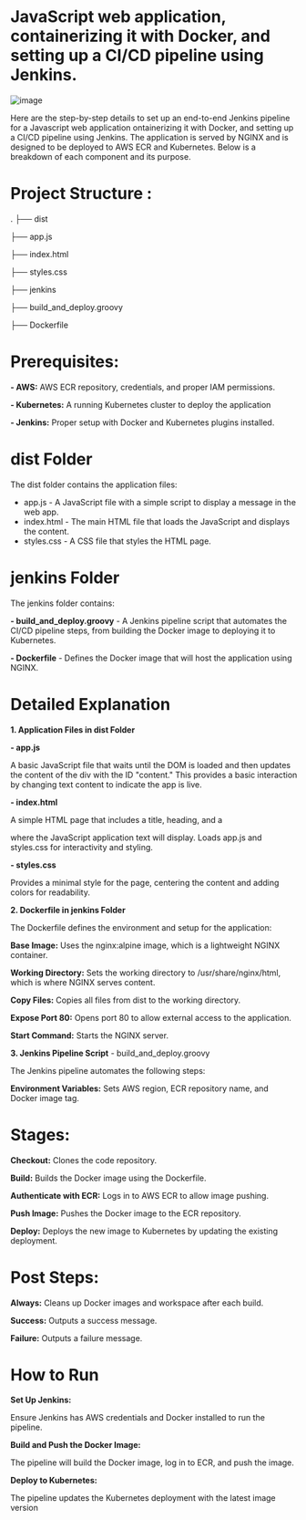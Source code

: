 # JavaScript web application, containerizing it with Docker, and setting up a CI/CD pipeline using Jenkins.

![image](https://github.com/user-attachments/assets/f1b954cc-eef8-498a-a89f-89f7ae6e3db4)



Here are the step-by-step details to set up an end-to-end Jenkins pipeline for a Javascript web application ontainerizing it with Docker, and setting up a CI/CD pipeline using Jenkins. The application is served by NGINX and is designed to be deployed to AWS ECR and Kubernetes. Below is a breakdown of each component and its purpose.

# Project Structure : 

.
├── dist

  ├── app.js

  ├── index.html

  ├── styles.css

├── jenkins

  ├── build_and_deploy.groovy

  ├── Dockerfile


# Prerequisites:

   **-  AWS:** AWS ECR repository, credentials, and proper IAM permissions.
   
   **-  Kubernetes:** A running Kubernetes cluster to deploy the application
   
   **-  Jenkins:** Proper setup with Docker and Kubernetes plugins installed.
   

# dist Folder

The dist folder contains the application files:

- app.js - A JavaScript file with a simple script to display a message in the web app.
- index.html - The main HTML file that loads the JavaScript and displays the content.
- styles.css - A CSS file that styles the HTML page.

# jenkins Folder

The jenkins folder contains:

**- build_and_deploy.groovy** - A Jenkins pipeline script that automates the CI/CD pipeline steps, from building the Docker image to deploying it to Kubernetes.

**- Dockerfile** - Defines the Docker image that will host the application using NGINX.


# Detailed Explanation


**1. Application Files in dist Folder**
   
**- app.js**

  A basic JavaScript file that waits until the DOM is loaded and then updates the content of the div with the ID "content."
  This provides a basic interaction by changing text content to indicate the app is live.

**- index.html**

A simple HTML page that includes a title, heading, and a <div> where the JavaScript application text will display.
Loads app.js and styles.css for interactivity and styling.

**- styles.css**

Provides a minimal style for the page, centering the content and adding colors for readability.

**2. Dockerfile in jenkins Folder**

The Dockerfile defines the environment and setup for the application:

**Base Image:** Uses the nginx:alpine image, which is a lightweight NGINX container.

**Working Directory:** Sets the working directory to /usr/share/nginx/html, which is where NGINX serves content.

**Copy Files:** Copies all files from dist to the working directory.

**Expose Port 80:** Opens port 80 to allow external access to the application.

**Start Command:** Starts the NGINX server.


**3. Jenkins Pipeline Script** - build_and_deploy.groovy

The Jenkins pipeline automates the following steps:

**Environment Variables:** Sets AWS region, ECR repository name, and Docker image tag.


# Stages:

**Checkout:** Clones the code repository.

**Build:** Builds the Docker image using the Dockerfile.

**Authenticate with ECR:** Logs in to AWS ECR to allow image pushing.

**Push Image:** Pushes the Docker image to the ECR repository.

**Deploy:** Deploys the new image to Kubernetes by updating the existing deployment.



# Post Steps:

**Always:** Cleans up Docker images and workspace after each build.

**Success:** Outputs a success message.

**Failure:** Outputs a failure message.


# How to Run


**Set Up Jenkins:**

Ensure Jenkins has AWS credentials and Docker installed to run the pipeline.

**Build and Push the Docker Image:**

The pipeline will build the Docker image, log in to ECR, and push the image.

**Deploy to Kubernetes:**

The pipeline updates the Kubernetes deployment with the latest image version


  

